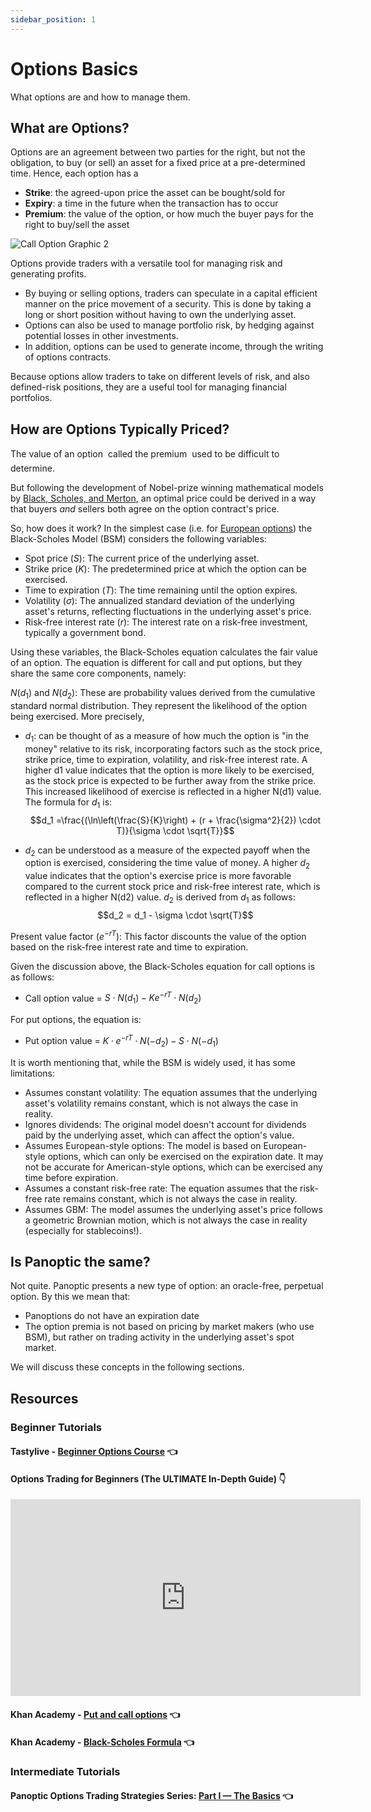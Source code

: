 ```yaml
---
sidebar_position: 1
---
```


# Options Basics
What options are and how to manage them.

## What are Options?

Options are an agreement between two parties for the right, but not the obligation, to buy (or sell) an asset for a fixed price at a pre-determined time.
Hence, each option has a
- **Strike**: the agreed-upon price the asset can be bought/sold for
- **Expiry**: a time in the future when the transaction has to occur
- **Premium**: the value of the option, or how much the buyer pays for the right to buy/sell the asset

![Call Option Graphic 2](https://user-images.githubusercontent.com/62954565/229671202-9daac42f-aa08-4ae6-8388-7fca2e05eb31.png)

Options provide traders with a versatile tool for managing risk and generating profits.
- By buying or selling options, traders can speculate in a capital efficient manner on the price movement of a security. This is done by taking a long or short position without having to own the underlying asset.
- Options can also be used to manage portfolio risk, by hedging against potential losses in other investments.
- In addition, options can be used to generate income, through the writing of options contracts.

Because options allow traders to take on different levels of risk, and also defined-risk positions, they are a useful tool for managing financial portfolios.

## How are Options Typically Priced?

The value of an option &#151; called the premium &#151; used to be difficult to determine.

But following the development of Nobel-prize winning mathematical models by [Black, Scholes, and Merton](/docs/terms/blackscholes), an optimal price could be derived in a way that buyers _and_ sellers both agree on the option contract's price. 

So, how does it work? In the simplest case (i.e. for [European options](/docs/terms/european)) the Black-Scholes Model (BSM) considers the following variables:

- Spot price ($S$): The current price of the underlying asset.
- Strike price ($K$): The predetermined price at which the option can be exercised.
- Time to expiration ($T$): The time remaining until the option expires.
- Volatility ($\sigma$): The annualized standard deviation of the underlying asset's returns, reflecting fluctuations in the underlying asset's price.
- Risk-free interest rate ($r$): The interest rate on a risk-free investment, typically a government bond.

Using these variables, the Black-Scholes equation calculates the fair value of an option. The equation is different for call and put options, but they share the same core components, namely:

$N(d_1)$ and $N(d_2)$: These are probability values derived from the cumulative standard normal distribution. They represent the likelihood of the option being exercised. More precisely,

- $d_1$:  can be thought of as a measure of how much the option is "in the money" relative to its risk, incorporating factors such as the stock price, strike price, time to expiration, volatility, and risk-free interest rate. A higher d1 value indicates that the option is more likely to be exercised, as the stock price is expected to be further away from the strike price. This increased likelihood of exercise is reflected in a higher N(d1) value. The formula for $d_1$ is: $$d_1 =\frac{(\ln\left(\frac{S}{K}\right) + (r + \frac{\sigma^2}{2}) \cdot T)}{\sigma \cdot \sqrt{T}}$$

- $d_2$  can be understood as a measure of the expected payoff when the option is exercised, considering the time value of money. A higher $d_2$ value indicates that the option's exercise price is more favorable compared to the current stock price and risk-free interest rate, which is reflected in a higher N(d2) value. $d_2$ is derived from $d_1$ as follows: $$d_2 = d_1 - \sigma \cdot \sqrt{T}$$

Present value factor ($e^{-rT}$): This factor discounts the value of the option based on the risk-free interest rate and time to expiration. 

Given the discussion above, the Black-Scholes equation for call options is as follows:
- Call option value = $S \cdot N(d_1) - K  e^{-rT} \cdot N(d_2)$


For put options, the equation is:
- Put option value = $K \cdot e^{-rT} \cdot N(-d_2) - S \cdot N(-d_1)$


It is worth mentioning that, while the BSM is widely used, it has some limitations:

- Assumes constant volatility: The equation assumes that the underlying asset's volatility remains constant, which is not always the case in reality.
- Ignores dividends: The original model doesn't account for dividends paid by the underlying asset, which can affect the option's value.
- Assumes European-style options: The model is based on European-style options, which can only be exercised on the expiration date. It may not be accurate for American-style options, which can be exercised any time before expiration.
- Assumes a constant risk-free rate: The equation assumes that the risk-free rate remains constant, which is not always the case in reality.
- Assumes GBM: The model assumes the underlying asset's price follows a geometric Brownian motion, which is not always the case in reality (especially for stablecoins!).

## Is Panoptic the same?

Not quite. Panoptic presents a new type of option: an oracle-free, perpetual option. By this we mean that:

- Panoptions do not have an expiration date
- The option premia is not based on pricing by market makers (who use BSM), but rather on trading activity in the underlying asset's spot market.

We will discuss these concepts in the following sections. 

## Resources

### Beginner Tutorials

#### Tastylive - [Beginner Options Course](https://www.tastylive.com/learn-courses) 👈

#### Options Trading for Beginners (The ULTIMATE In-Depth Guide) 👇
<iframe width="560" height="315" src="https://www.youtube.com/embed/7PM4rNDr4oI" title="YouTube video player" frameborder="0" allow="accelerometer; autoplay; clipboard-write; encrypted-media; gyroscope; picture-in-picture; web-share" allowfullscreen></iframe>

#### Khan Academy - [Put and call options](https://www.khanacademy.org/economics-finance-domain/core-finance/derivative-securities/put-call-options/v/american-call-options) 👈

#### Khan Academy - [Black-Scholes Formula](https://www.khanacademy.org/economics-finance-domain/core-finance/derivative-securities/black-scholes/v/introduction-to-the-black-scholes-formula) 👈

### Intermediate Tutorials

#### Panoptic Options Trading Strategies Series: [Part I — The Basics](https://medium.com/@jesperkristensen58/panoptic-options-trading-strategies-series-part-i-the-basics-db07a48be2c7) 👈
